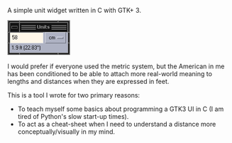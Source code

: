 A simple unit widget written in C with GTK+ 3.

![Screenshot of program](progwindow_gtk.png)

I would prefer if everyone used the metric system, but the American in me
has been conditioned to be able to attach more real-world meaning to lengths
and distances when they are expressed in feet.

This is a tool I wrote for two primary reasons:

* To teach myself some basics about programming a GTK3 UI in C (I am tired of
Python's slow start-up times).
* To act as a cheat-sheet when I need to understand a distance more
conceptually/visually in my mind.
